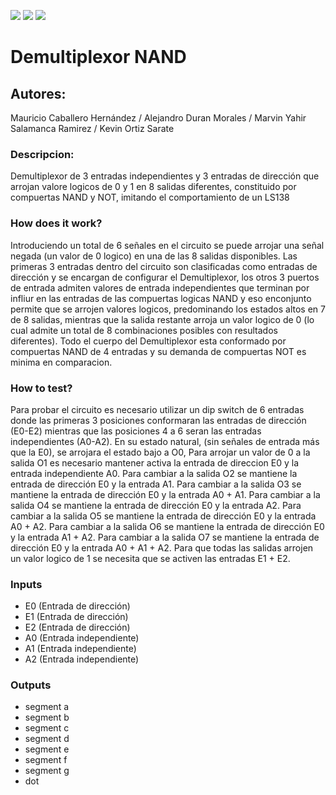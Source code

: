 ![](../../workflows/gds/badge.svg) ![](../../workflows/docs/badge.svg) ![](../../workflows/wokwi_test/badge.svg)

# Demultiplexor NAND


## Autores: 
 Mauricio Caballero Hernández / Alejandro Duran Morales / Marvin Yahir Salamanca Ramirez / Kevin Ortiz Sarate


### Descripcion:
 Demultiplexor de 3 entradas independientes y 3 entradas de dirección que arrojan valore logicos de 0 y 1 en 8 salidas diferentes, constituido por compuertas NAND y NOT, imitando el comportamiento de un LS138


### How does it work?
 Introduciendo un total de 6 señales en el circuito se puede arrojar una señal negada (un valor de 0 logico) en una de las 8 salidas 
 disponibles. 
 Las primeras 3 entradas dentro del circuito son clasificadas como entradas de dirección y se encargan de configurar el Demultiplexor, 
 los 
 otros 3 puertos de entrada admiten valores de entrada independientes que terminan por infliur en las entradas de las compuertas logicas 
 NAND y eso enconjunto permite que se arrojen valores logicos, predominando los estados altos en 7 de 8 salidas, mientras que la salida 
 restante arroja un valor logico de 0 (lo cual admite un total de 8 combinaciones posibles con resultados diferentes). 
 Todo el cuerpo del Demultiplexor esta conformado por compuertas NAND de 4 entradas y su demanda de compuertas NOT es minima en 
 comparacion.


### How to test?
 Para probar el circuito es necesario utilizar un dip switch de 6 entradas donde las primeras 3 posiciones conformaran las entradas
 de dirección (E0-E2) mientras que las posiciones 4 a 6 seran las entradas independientes (A0-A2).
 En su estado natural, (sin señales de entrada más que la E0), se arrojara el estado bajo a O0, 
 Para arrojar un valor de 0 a la salida O1 es necesario mantener activa la entrada de direccion E0 y la entrada independiente A0. 
 Para cambiar a la salida O2 se mantiene la entrada de dirección E0 y la entrada A1.
 Para cambiar a la salida O3 se mantiene la entrada de dirección E0 y la entrada A0 + A1.
 Para cambiar a la salida O4 se mantiene la entrada de dirección E0 y la entrada A2.
 Para cambiar a la salida O5 se mantiene la entrada de dirección E0 y la entrada A0 + A2.
 Para cambiar a la salida O6 se mantiene la entrada de dirección E0 y la entrada A1 + A2.
 Para cambiar a la salida O7 se mantiene la entrada de dirección E0 y la entrada A0 + A1 + A2.
 Para que todas las salidas arrojen un valor logico de 1 se necesita que se activen las entradas E1 + E2.



### Inputs
  - E0 (Entrada de dirección)
  - E1 (Entrada de dirección)
  - E2 (Entrada de dirección)
  - A0 (Entrada independiente)
  - A1 (Entrada independiente)
  - A2 (Entrada independiente)


### Outputs
  - segment a
  - segment b
  - segment c
  - segment d
  - segment e
  - segment f
  - segment g
  - dot

